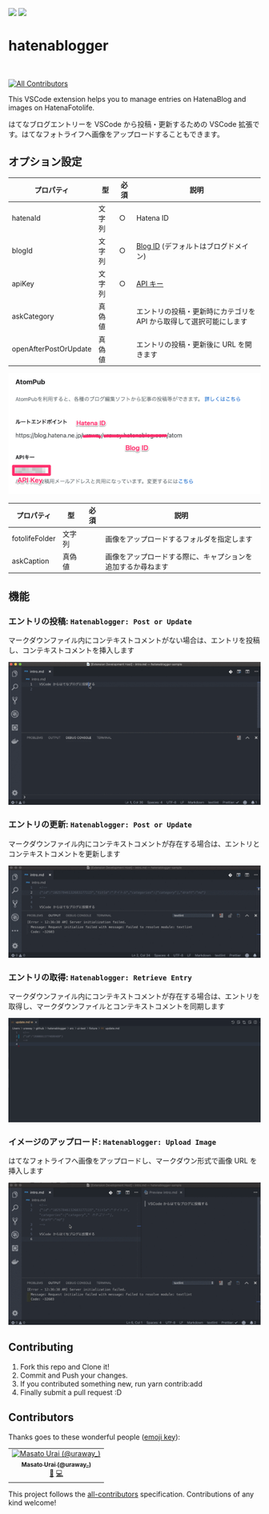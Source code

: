 [![](https://vsmarketplacebadge.apphb.com/version-short/uraway.hatenablogger.svg)](https://marketplace.visualstudio.com/items?itemName=uraway.hatenablogger)
[![](https://vsmarketplacebadge.apphb.com/downloads-short/uraway.hatenablogger.svg)](https://marketplace.visualstudio.com/items?itemName=uraway.hatenablogger)

# hatenablogger

[![<uraway>](https://circleci.com/gh/uraway/hatenablogger.svg?style=svg)](https://circleci.com/gh/uraway/hatenablogger)

[![All Contributors](https://img.shields.io/badge/all_contributors-1-orange.svg?style=flat-square)](#contributors)

This VSCode extension helps you to manage entries on HatenaBlog and images on HatenaFotolife.

はてなブログエントリーを VSCode から投稿・更新するための VSCode 拡張です。はてなフォトライフへ画像をアップロードすることもできます。

## オプション設定

| プロパティ            | 型     | 必須 | 説明                                                                              |
| --------------------- | ------ | ---- | --------------------------------------------------------------------------------- |
| hatenaId              | 文字列 | ○    | Hatena ID                                                                         |
| blogId                | 文字列 | ○    | [Blog ID](http://blog.hatena.ne.jp/my/config/detail) (デフォルトはブログドメイン) |
| apiKey                | 文字列 | ○    | [API キー](http://blog.hatena.ne.jp/my/config/detail)                             |
| askCategory           | 真偽値 |      | エントリの投稿・更新時にカテゴリを API から取得して選択可能にします               |
| openAfterPostOrUpdate | 真偽値 |      | エントリの投稿・更新後に URL を開きます                                           |

![](./images/api-key.png)

| プロパティ     | 型     | 必須 | 説明                                                         |
| -------------- | ------ | ---- | ------------------------------------------------------------ |
| fotolifeFolder | 文字列 |      | 画像をアップロードするフォルダを指定します                   |
| askCaption     | 真偽値 |      | 画像をアップロードする際に、キャプションを追加するか尋ねます |

## 機能

### エントリの投稿: `Hatenablogger: Post or Update`

マークダウンファイル内にコンテキストコメントがない場合は、エントリを投稿し、コンテキストコメントを挿入します

![post-entry](./images/post-entry.gif)

### エントリの更新: `Hatenablogger: Post or Update`

マークダウンファイル内にコンテキストコメントが存在する場合は、エントリとコンテキストコメントを更新します

![update-entry](./images/update-entry.gif)

### エントリの取得: `Hatenablogger: Retrieve Entry`

マークダウンファイル内にコンテキストコメントが存在する場合は、エントリを取得し、マークダウンファイルとコンテキストコメントを同期します

![retrieve-entry](./images/retrieve-entry.gif)

### イメージのアップロード: `Hatenablogger: Upload Image`

はてなフォトライフへ画像をアップロードし、マークダウン形式で画像 URL を挿入します

![upload-image](./images/upload-image.gif)

## Contributing

1. Fork this repo and Clone it!
2. Commit and Push your changes.
3. If you contributed something new, run yarn contrib:add <your GitHub username>
4. Finally submit a pull request :D

## Contributors

Thanks goes to these wonderful people ([emoji key](https://allcontributors.org/docs/en/emoji-key)):

<!-- ALL-CONTRIBUTORS-LIST:START - Do not remove or modify this section -->
<!-- prettier-ignore -->
<table><tr><td align="center"><a href="http://uraway.hatenablog.com/"><img src="https://avatars3.githubusercontent.com/u/15242484?v=4" width="100px;" alt="Masato Urai (@uraway_)"/><br /><sub><b>Masato Urai (@uraway_)</b></sub></a><br /><a href="https://github.com/uraway/hatenablogger/commits?author=uraway" title="Documentation">📖</a> <a href="https://github.com/uraway/hatenablogger/commits?author=uraway" title="Code">💻</a></td></tr></table>

<!-- ALL-CONTRIBUTORS-LIST:END -->

This project follows the [all-contributors](https://github.com/all-contributors/all-contributors) specification. Contributions of any kind welcome!
